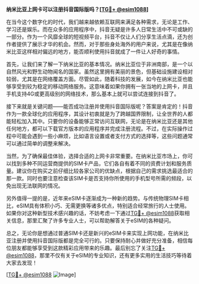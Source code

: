 **纳米比亚上网卡可以注册抖音国际版吗？[[TG💪+ @esim1088](https://t.me/s/esim1088)]**

在当今这个数字化的时代，我们越来越依赖互联网来满足各种需求，无论是工作、学习还是娱乐。而在众多的应用程序中，抖音无疑是许多人日常生活中不可或缺的一部分。作为一个风靡全球的短视频平台，抖音不仅让人们分享生活点滴，还为创作者提供了展示才华的机会。然而，对于那些身处海外的用户来说，尤其是在像纳米比亚这样相对偏远的地方，能否顺利使用抖音就成了一件让人好奇的事情。

首先，让我们来了解一下纳米比亚的基本情况。纳米比亚位于非洲南部，是一个以自然风光和野生动物闻名的国家。虽然这里拥有美丽的景色，但基础设施建设相对较弱，尤其是在网络覆盖方面。尽管如此，随着科技的发展，如今在纳米比亚也能够享受到较为稳定的移动网络服务。这意味着如果你拥有一张当地的上网卡，并且手机支持4G或更高级别的网络技术，那么基本上就可以尝试连接到抖音了。

接下来就是关键问题——能否成功注册并使用抖音国际版呢？答案是肯定的！抖音作为一款全球化的应用程序，其设计初衷就是为了跨越国界限制，让全世界的人都能轻松加入其中。只要你的设备能够正常访问互联网，无论是在纳米比亚还是其他任何地方，都可以下载官方版本的应用程序并完成注册流程。不过，在实际操作过程中可能会遇到一些小麻烦，比如语言设置或者支付方式的选择等，这些问题通常可以通过简单的调整来解决。

当然，为了确保最佳体验，选择合适的上网卡非常重要。在纳米比亚市场上，你可以找到多种不同运营商提供的SIM卡产品，它们各自有着不同的资费计划和服务质量。建议你在购买之前仔细比较各家公司的优缺点，根据自己的需求挑选最适合的那一款。同时也要注意检查该SIM卡是否支持你所使用的手机型号所需的频段，以免出现无法联网的情况。

另外值得一提的是，近年来eSIM卡逐渐成为一种新的趋势。与传统物理SIM卡相比，eSIM具有体积小巧、无需更换等诸多优点，特别适合经常旅行的人士使用。如果你对这种新型技术感兴趣的话，不妨考虑一下通过[TG💪+ @esim1088](https://t.me/s/esim1088)获取相关信息，那里汇聚了许多专业人士，可以帮助解答关于eSIM的各种疑问。

总之，无论你是想通过普通SIM卡还是新兴的eSIM卡来实现上网功能，在纳米比亚注册并使用抖音国际版都是完全可行的。只要保持耐心并做好充分准备，相信每位朋友都能够享受到这款精彩应用带来的乐趣。最后别忘了关注[TG💪+ @esim1088](https://t.me/s/esim1088)，那里不仅有关于eSIM的专业知识，还有更多实用的生活技巧等待着大家去发现！

[[TG💪+ @esim1088](https://t.me/s/esim1088) ![Image](https://i.postimg.cc/4NQfJmqS/Snipaste-2025-05-13-00-14-12.png)]
